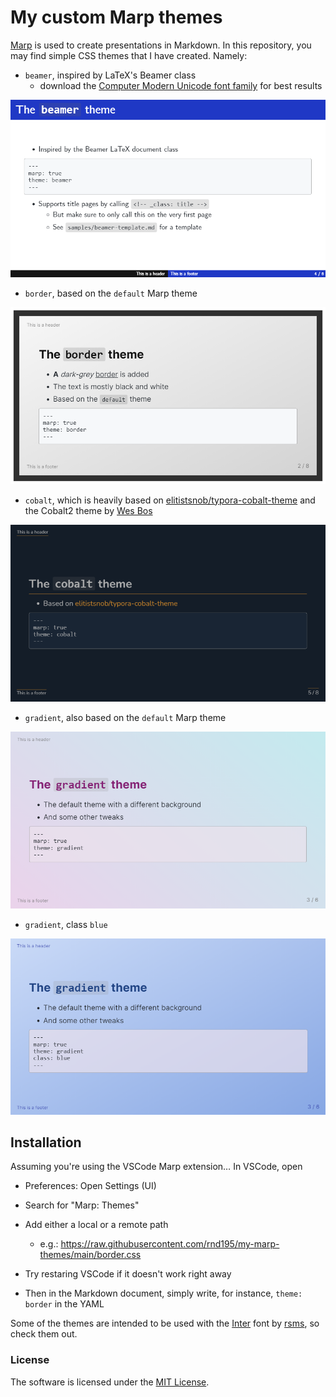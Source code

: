 # My custom Marp themes

[Marp](https://marp.app/) is used to create presentations in Markdown. In this repository, you may find simple CSS themes that I have created. Namely:

- `beamer`, inspired by LaTeX's Beamer class
  - download the [Computer Modern Unicode font family](https://ctan.org/pkg/cm-unicode?lang=en) for best results

![beamer sample](./samples/beamer.png)

- `border`, based on the `default` Marp theme

![border sample](./samples/border.png)

- `cobalt`, which is heavily based on [elitistsnob/typora-cobalt-theme](https://github.com/elitistsnob/typora-cobalt-theme) and the Cobalt2 theme by [Wes Bos](https://github.com/wesbos/cobalt2/)

![cobalt](samples/cobalt.png)


- `gradient`, also based on the `default` Marp theme

![gradient1 sample](./samples/gradient.png)

- `gradient`, class `blue`

![gradient-blue](samples/gradient-blue.png)



## Installation

Assuming you're using the VSCode Marp extension… In VSCode, open

- Preferences: Open Settings (UI)
- Search for "Marp: Themes"
- Add either a local or a remote path
  - e.g.: https://raw.githubusercontent.com/rnd195/my-marp-themes/main/border.css
- Try restaring VSCode if it doesn't work right away

- Then in the Markdown document, simply write, for instance, `theme: border` in the YAML



Some of the themes are intended to be used with the [Inter](https://github.com/rsms/inter) font by [rsms](https://github.com/rsms/), so check them out.



### License

The software is licensed under the [MIT License](https://github.com/rnd195/my-marp-themes/blob/main/LICENSE).
